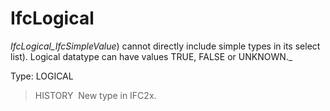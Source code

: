 # IfcLogical

_IfcLogical_IfcSimpleValue_) cannot directly include simple types in its select list). Logical datatype can have values TRUE, FALSE or UNKNOWN._

Type: LOGICAL

> HISTORY&nbsp; New type in IFC2x.
